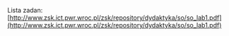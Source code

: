 Lista zadan: [http://www.zsk.ict.pwr.wroc.pl/zsk/repository/dydaktyka/so/so_lab1.pdf](http://www.zsk.ict.pwr.wroc.pl/zsk/repository/dydaktyka/so/so_lab1.pdf)
